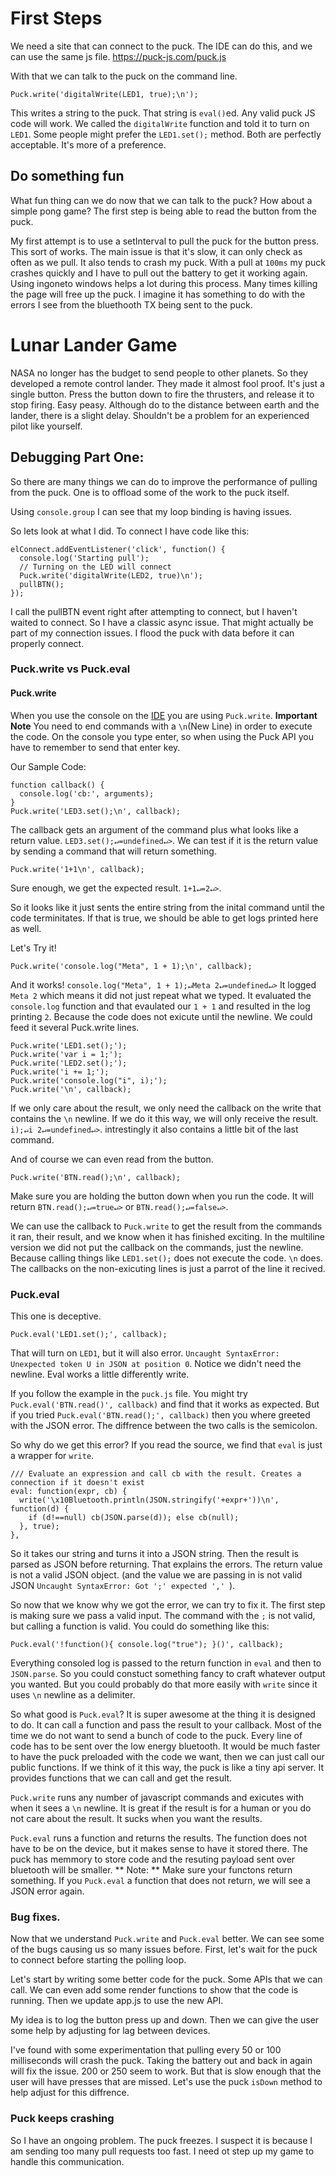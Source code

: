 # First Steps
We need a site that can connect to the puck. The IDE can do this, and we can use the same js file. https://puck-js.com/puck.js

With that we can talk to the puck on the command line.
```
Puck.write('digitalWrite(LED1, true);\n');
```

This writes a string to the puck. That string is `eval()`ed. Any valid puck JS code will work. We called the `digitalWrite` function and told it to turn on `LED1`. Some people might prefer the `LED1.set();` method. Both are perfectly acceptable. It's more of a preference.

## Do something fun
What fun thing can we do now that we can talk to the puck? How about a simple pong game?
The first step is being able to read the button from the puck.

My first attempt is to use a setInterval to pull the puck for the button press. This sort of works. The main issue is that it's slow, it can only check as often as we pull. It also tends to crash my puck. With a pull at `100ms` my puck crashes quickly and I have to pull out the battery to get it working again. Using ingoneto windows helps a lot during this process. Many times killing the page will free up the puck. I imagine it has something to do with the errors I see from the bluethooth TX being sent to the puck.

# Lunar Lander Game
NASA no longer has the budget to send people to other planets. So they developed a remote control lander. They made it almost fool proof. It's just a single button. Press the button down to fire the thrusters, and release it to stop firing. Easy peasy. Although do to the distance between earth and the lander, there is a slight delay. Shouldn't be a problem for an experienced pilot like yourself.


## Debugging Part One:
So there are many things we can do to improve the performance of pulling from the puck. One is to offload some of the work to the puck itself.

Using `console.group` I can see that my loop binding is having issues.

So lets look at what I did. To connect I have code like this:
```
elConnect.addEventListener('click', function() {
  console.log('Starting pull');
  // Turning on the LED will connect
  Puck.write('digitalWrite(LED2, true)\n');
  pullBTN();
});
```

I call the pullBTN event right after attempting to connect, but I haven't waited to connect. So I have a classic async issue. That might actually be part of my connection issues. I flood the puck with data before it can properly connect.

### Puck.write vs Puck.eval

#### Puck.write
When you use the console on the [IDE](https://www.espruino.com/ide/) you are using `Puck.write`. **Important Note** You need to end commands with a `\n`(New Line) in order to execute the code. On the console you type enter, so when using the Puck API you have to remember to send that enter key.

Our Sample Code:
```
function callback() {
  console.log('cb:', arguments);
}
Puck.write('LED3.set();\n', callback);
```

The callback gets an argument of the command plus what looks like a return value. `LED3.set();↵=undefined↵>`. We can test if it is the return value by sending a command that will return something.
```
Puck.write('1+1\n', callback);
```
Sure enough, we get the expected result. `1+1↵=2↵>`.

So it looks like it just sents the entire string from the inital command until the code terminitates. If that is true, we should be able to get logs printed here as well.

Let's Try it!
```
Puck.write('console.log("Meta", 1 + 1);\n', callback);
```
And it works! `console.log("Meta", 1 + 1);↵Meta 2↵=undefined↵>` It logged `Meta 2` which means it did not just repeat what we typed. It evaluated the `console.log` function and that evaulated our `1 + 1` and resulted in the log printing `2`. Because the code does not exicute until the newline. We could feed it several Puck.write lines.
```
Puck.write('LED1.set();');
Puck.write('var i = 1;');
Puck.write('LED2.set();');
Puck.write('i += 1;');
Puck.write('console.log("i", i);');
Puck.write('\n', callback);
```

If we only care about the result, we only need the callback on the write that contains the `\n` newline. If we do it this way, we will only receive the result. ` i);↵i 2↵=undefined↵>`. intrestingly it also contains a little bit of the last command.

And of course we can even read from the button.
```
Puck.write('BTN.read();\n', callback);
```

Make sure you are holding the button down when you run the code. It will return `BTN.read();↵=true↵>` or `BTN.read();↵=false↵>`.


We can use the callback to `Puck.write` to get the result from the commands it ran, their result, and we know when it has finished exciting. In the multiline version we did not put the callback on the commands, just the newline. Because calling things like `LED1.set();` does not execute the code. `\n` does. The callbacks on the non-exicuting lines is just a parrot of the line it recived.


### Puck.eval
This one is deceptive.
```
Puck.eval('LED1.set();', callback);
```
That will turn on `LED1`, but it will also error. `Uncaught SyntaxError: Unexpected token U in JSON at position 0`. Notice we didn't need the newline. Eval works a little differently write.

If you follow the example in the `puck.js` file. You might try `Puck.eval('BTN.read()', callback)` and find that it works as expected. But if you tried `Puck.eval('BTN.read();', callback)` then you where greeted with the JSON error. The diffrence between the two calls is the semicolon.

So why do we get this error? If you read the source, we find that `eval` is just a wrapper for `write`.
```
/// Evaluate an expression and call cb with the result. Creates a connection if it doesn't exist
eval: function(expr, cb) {
  write('\x10Bluetooth.println(JSON.stringify('+expr+'))\n', function(d) {
    if (d!==null) cb(JSON.parse(d)); else cb(null);
  }, true);
},
```

So it takes our string and turns it into a JSON string. Then the result is parsed as JSON before returning. That explains the errors. The return value is not a valid JSON object. (and the value we are passing in is not valid JSON `Uncaught SyntaxError: Got ';' expected ','
`).

So now that we know why we got the error, we can try to fix it. The first step is making sure we pass a valid input. The command with the `;` is not valid, but calling a function is valid. You could do something like this:

```
Puck.eval('!function(){ console.log("true"); }()', callback);
```

Everything consoled log is passed to the return function in `eval` and then to `JSON.parse`. So you could constuct something fancy to craft whatever output you wanted. But you could probably do that more easily with `write` since it uses `\n` newline as a delimiter.

So what good is `Puck.eval`? It is super awesome at the thing it is designed to do. It can call a function and pass the result to your callback. Most of the time we do not want to send a bunch of code to the puck. Every line of code has to be sent over the low energy bluetooth. It would be much faster to have the puck preloaded with the code we want, then we can just call our public functions. If we think of it this way, the puck is like a tiny api server. It provides functions that we can call and get the result.


`Puck.write` runs any number of javascript commands and exicutes with when it sees a `\n` newline. It is great if the result is for a human or you do not care about the result. It sucks when you want the results.

`Puck.eval` runs a function and returns the results. The function does not have to be on the device, but it makes sense to have it stored there. The puck has memmory to store code and the resuting payload sent over bluetooth will be smaller. ** Note: ** Make sure your functons return something. If you `Puck.eval` a function that does not return, we will see a JSON error again.



### Bug fixes.
Now that we understand `Puck.write` and `Puck.eval` better. We can see some of the bugs causing us so many issues before. First, let's wait for the puck to connect before starting the polling loop.

Let's start by writing some better code for the puck. Some APIs that we can call. We can even add some render functions to show that the code is running. Then we update app.js to use the new API.

My idea is to log the button press up and down. Then we can give the user some help by adjusting for lag between devices.


I've found with some experimentation that pulling every 50 or 100 milliseconds will crash the puck. Taking the battery out and back in again will fix the issue. 200 or 250 seem to work. But that is slow enough that the user will have presses that are missed. Let's use the puck `isDown` method to help adjust for this diffrence.


### Puck keeps crashing
So I have an ongoing problem. The puck freezes. I suspect it is because I am sending too many pull requests too fast. I need ot step up my game to handle this communication.
